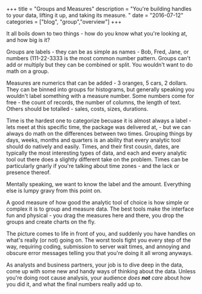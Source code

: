 +++
title = "Groups and Measures"
description = "You're building handles to your data, lifting it up, and taking its measure. "
date = "2016-07-12"
categories = ["blog", "group","overview"]
+++

It all boils down to two things - how do you know what you're looking at, and how big is it?

Groups are labels - they can be as simple as names - Bob, Fred, Jane, or numbers (111-22-3333 is the most common number pattern.  Groups can't add or multiply but they can be combined or split.  You wouldn't want to do math on a group.  

Measures are numerics that can be added - 3 oranges, 5 cars, 2 dollars.  They can be binned into groups for histograms, but generally speaking you wouldn't label something with a measure number.  Some numbers come for free - the count of records, the number of columns, the length of text.  Others should be totalled - sales, costs, sizes, durations.

Time is the hardest one to categorize becuase it is almost always a label - lets meet at this specific time, the package was delivered at, - but we can always do math on the differences between two times.  Grouping things by days, weeks, months and quarters is an ability that every analytic tool should do natively and easily.  Times, and their first cousin, dates, are typically the most interesting types of data, and each and every analytic tool out there does a slightly different take on the problem.  Times can be particularly gnarly if you're talking about time zones - and the lack or presence thereof.  

Mentally speaking, we want to know the label and the amount.  Everything else is lumpy gravy from this point on. 

A good measure of how good the analytic tool of choice is how simple or complex it is to group and measure data.  The best tools make the interface fun and physical - you drag the measures here and there, you drop the groups and create charts on the fly.  

The picture comes to life in front of you, and suddenly you have handles on what's really (or not) going on.  The worst tools fight you every step of the way, requiring coding, submission to server wait times, and annoying and obscure error messages telling you that you're doing it all wrong anyways.   

As analysts and business partners, your job is to dive deep in the data, come up with some new and handy ways of thinking about the data.  Unless you're doing root cause analysis, your audience _does **not** care_ about how you did it, and what the final numbers really add up to.

